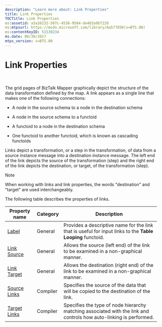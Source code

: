 ```yaml
---
description: "Learn more about: Link Properties"
title: Link Properties
TOCTitle: Link Properties
ms:assetid: a3a16232-507c-4536-9584-de483a9bf220
ms:mtpsurl: https://msdn.microsoft.com/library/Aa577850(v=BTS.80)
ms:contentKeyID: 51530234
ms.date: 08/30/2017
mtps_version: v=BTS.80
---
```


# Link Properties

 

The grid pages of BizTalk Mapper graphically depict the structure of the data transformation defined by the map. A link appears as a single line that makes one of the following connections:

  - A node in the source schema to a node in the destination schema

  - A node in the source schema to a functoid

  - A functoid to a node in the destination schema

  - One functoid to another functoid, which is known as cascading functoids

Links depict a transformation, or a step in the transformation, of data from a source instance message into a destination instance message. The left end of the link depicts the source of the transformation (step) and the right end of the link depicts the destination, or target, of the transformation (step).


> [!NOTE]
> <P>When working with links and link properties, the words "destination" and "target" are used interchangeably.</P>



The following table describes the properties of links.

<table>
<thead>
<tr class="header">
<th>Property name</th>
<th>Category</th>
<th>Description</th>
</tr>
</thead>
<tbody>
<tr class="odd">
<td><a href="label-link-property.md">Label</a></td>
<td>General</td>
<td>Provides a descriptive name for the link that is useful for input links to the <strong>Table Looping</strong> functoid.</td>
</tr>
<tr class="even">
<td><a href="link-source-link-property.md">Link Source</a></td>
<td>General</td>
<td>Allows the source (left end) of the link to be examined in a non-graphical manner.</td>
</tr>
<tr class="odd">
<td><a href="link-target-link-property.md">Link Target</a></td>
<td>General</td>
<td>Allows the destination (right end) of the link to be examined in a non-graphical manner.</td>
</tr>
<tr class="even">
<td><a href="source-links-link-property.md">Source Links</a></td>
<td>Compiler</td>
<td>Specifies the source of the data that will be copied to the destination of the link.</td>
</tr>
<tr class="odd">
<td><a href="target-links-link-property.md">Target Links</a></td>
<td>Compiler</td>
<td>Specifies the type of node hierarchy matching associated with the link and controls how auto-linking is performed.</td>
</tr>
</tbody>
</table>

